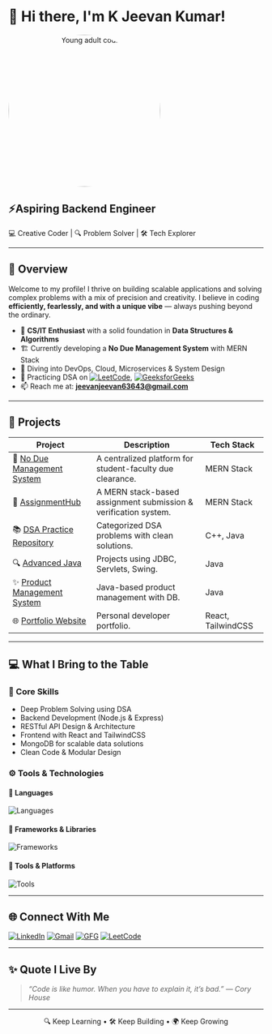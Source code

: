 
# 👋 Hi there, I'm K Jeevan Kumar! 
<div align="right" style="width: 300px; overflow: hidden; border-radius: 50%;">
  <img src="https://media.giphy.com/media/RbDKaczqWovIugyJmW/giphy.gif" alt="Young adult coding on laptop" width="300"/>
</div>


## ⚡Aspiring Backend Engineer  
💻 Creative Coder | 🔍 Problem Solver | 🛠 Tech Explorer

--- 
## 🌟 Overview

Welcome to my profile! I thrive on building scalable applications and solving complex problems with a mix of precision and creativity. I believe in coding **efficiently, fearlessly, and with a unique vibe** — always pushing beyond the ordinary.

- 🚀 **CS/IT Enthusiast** with a solid foundation in **Data Structures & Algorithms**
- 🏗️ Currently developing a **No Due Management System** with MERN Stack
- 🔎 Diving into DevOps, Cloud, Microservices & System Design
- 🧠 Practicing DSA on [![LeetCode](https://img.shields.io/badge/LeetCode-orange?style=flat&logo=leetcode&logoColor=white)](https://leetcode.com/u/kjeevankumar08/), [![GeeksforGeeks](https://img.shields.io/badge/GFG-00FF66?style=flat&logo=geeksforgeeks&logoColor=white)](https://www.geeksforgeeks.org/user/jeevankumar08/)
- 📫 Reach me at: **[jeevanjeevan63643@gmail.com](mailto:jeevanjeevan63643@gmail.com)**

---

## 🚀 Projects

| Project | Description | Tech Stack |
|--------|-------------|------------|
| 🔗 [No Due Management System](https://github.com/KJeevanKumar/no-due-management) | A centralized platform for student-faculty due clearance. | MERN Stack |
| 📘 [AssignmentHub](https://github.com/jeevankumar812/AssignmentHub) | A MERN stack-based assignment submission & verification system. | MERN Stack |
| 📚 [DSA Practice Repository](https://github.com/jeevankumar812/DSA-Practice---Jeevan) | Categorized DSA problems with clean solutions. | C++, Java |
| 🔍 [Advanced Java](https://github.com/jeevankumar812/Advanced-Java) | Projects using JDBC, Servlets, Swing. | Java |
| ✨ [Product Management System](https://github.com/jeevankumar812/Product_Management_System) | Java-based product management with DB. | Java |
| 🌐 [Portfolio Website](https://github.com/KJeevanKumar/portfolio) | Personal developer portfolio. | React, TailwindCSS |

---

## 💻 What I Bring to the Table

### 🧠 Core Skills
- Deep Problem Solving using DSA
- Backend Development (Node.js & Express)
- RESTful API Design & Architecture
- Frontend with React and TailwindCSS
- MongoDB for scalable data solutions
- Clean Code & Modular Design

### ⚙️ Tools & Technologies

#### 📌 Languages
![Languages](https://skillicons.dev/icons?i=js,ts,cpp,java,py,html,css)

#### 🧰 Frameworks & Libraries
![Frameworks](https://skillicons.dev/icons?i=react,nodejs,express,mongodb)

#### 🔧 Tools & Platforms
![Tools](https://skillicons.dev/icons?i=git,github,vscode,postman,vercel)

---

## 🌐 Connect With Me

<p align="left">
  <a href="https://www.linkedin.com/in/k-jeevan-kumar-5b540b266/"><img src="https://img.shields.io/badge/LinkedIn-blue?logo=linkedin&logoColor=white" alt="LinkedIn" /></a>
  <a href="mailto:jeevanjeevan63643@gmail.com"><img src="https://img.shields.io/badge/Gmail-red?logo=gmail&logoColor=white" alt="Gmail" /></a>
  <a href="https://www.geeksforgeeks.org/user/jeevankumar08/"><img src="https://img.shields.io/badge/GFG-00FF66?style=flat&logo=geeksforgeeks&logoColor=white" alt="GFG" /></a>
  <a href="https://leetcode.com/u/kjeevankumar08/"><img src="https://img.shields.io/badge/LeetCode-orange?style=flat&logo=leetcode&logoColor=white" alt="LeetCode" /></a>
</p>

---

## ✨ Quote I Live By

> *“Code is like humor. When you have to explain it, it’s bad.” — Cory House*

---

<p align="center">
  🔍 Keep Learning • 🛠 Keep Building • 🌍 Keep Growing
</p>
